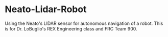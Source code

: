 Neato-Lidar-Robot
=================

Using the Neato's LIDAR sensor for autonomous navigation of a robot. This is for Dr. LoBuglio's REX Engineering class and FRC Team 900.
